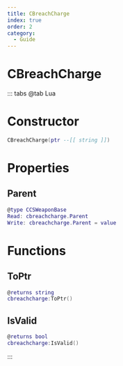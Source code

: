 ```yaml
---
title: CBreachCharge
index: true
order: 2
category:
  - Guide
---
```


# CBreachCharge

::: tabs
@tab Lua
# Constructor
```lua
CBreachCharge(ptr --[[ string ]])
```
# Properties
## Parent 
```lua
@type CCSWeaponBase
Read: cbreachcharge.Parent
Write: cbreachcharge.Parent = value
```
# Functions
## ToPtr
```lua
@returns string
cbreachcharge:ToPtr()
```
## IsValid
```lua
@returns bool
cbreachcharge:IsValid()
```

:::